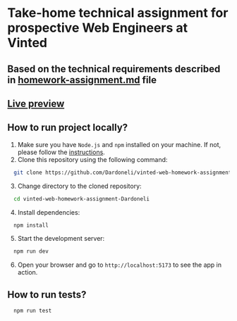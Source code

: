 # Take-home technical assignment for prospective Web Engineers at Vinted

## Based on the technical requirements described in [homework-assignment.md](homework-assignment.md) file

## [Live preview](https://vinted-web-homework-assignment-dardoneli.vercel.app)

## How to run project locally?

1. Make sure you have `Node.js` and `npm` installed on your machine. If not, please follow the [instructions](https://nodejs.org/en/download/).
2. Clone this repository using the following command:
```bash
  git clone https://github.com/Dardoneli/vinted-web-homework-assignment-Dardoneli.git
```
3. Change directory to the cloned repository:
```bash
  cd vinted-web-homework-assignment-Dardoneli
```
4. Install dependencies:
```bash
  npm install
```
5. Start the development server:
```bash
  npm run dev
```
6. Open your browser and go to `http://localhost:5173` to see the app in action.

## How to run tests?

```bash
  npm run test
```
